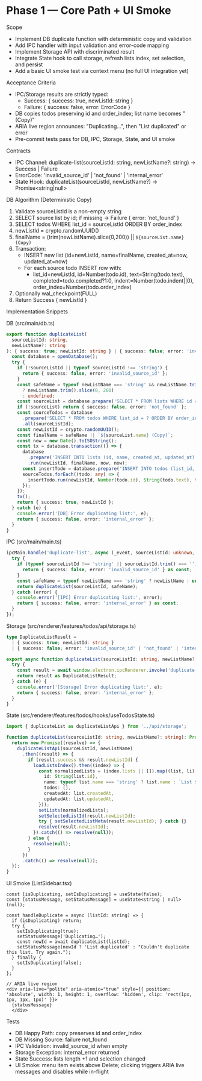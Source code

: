 # Phase 1 — Core Path + UI Smoke

Scope
- Implement DB duplicate function with deterministic copy and validation
- Add IPC handler with input validation and error-code mapping
- Implement Storage API with discriminated result
- Integrate State hook to call storage, refresh lists index, set selection, and persist
- Add a basic UI smoke test via context menu (no full UI integration yet)

Acceptance Criteria
- IPC/Storage results are strictly typed:
  - Success: { success: true, newListId: string }
  - Failure: { success: false, error: ErrorCode }
- DB copies todos preserving id and order_index; list name becomes "<Original> (Copy)"
- ARIA live region announces: "Duplicating…", then "List duplicated" or error
- Pre-commit tests pass for DB, IPC, Storage, State, and UI smoke

Contracts
- IPC Channel: duplicate-list(sourceListId: string, newListName?: string) → Success | Failure
- ErrorCode: 'invalid_source_id' | 'not_found' | 'internal_error'
- State Hook: duplicateList(sourceListId, newListName?) → Promise<string|null>

DB Algorithm (Deterministic Copy)
1) Validate sourceListId is a non-empty string
2) SELECT source list by id; if missing → Failure { error: 'not_found' }
3) SELECT todos WHERE list_id = sourceListId ORDER BY order_index
4) newListId = crypto.randomUUID()
5) finalName = (trim(newListName).slice(0,200)) || `${sourceList.name} (Copy)`
6) Transaction:
   - INSERT new list (id=newListId, name=finalName, created_at=now, updated_at=now)
   - For each source todo INSERT row with:
     - list_id=newListId, id=Number(todo.id), text=String(todo.text), completed=todo.completed?1:0, indent=Number(todo.indent||0), order_index=Number(todo.order_index)
7) Optionally wal_checkpoint(FULL)
8) Return Success { newListId }

Implementation Snippets

DB (src/main/db.ts)
```ts
export function duplicateList(
  sourceListId: string,
  newListName?: string
): { success: true; newListId: string } | { success: false; error: 'invalid_source_id' | 'not_found' | 'internal_error' } {
  const database = openDatabase();
  try {
    if (!sourceListId || typeof sourceListId !== 'string') {
      return { success: false, error: 'invalid_source_id' };
    }
    const safeName = typeof newListName === 'string' && newListName.trim() !== ''
      ? newListName.trim().slice(0, 200)
      : undefined;
    const sourceList = database.prepare('SELECT * FROM lists WHERE id = ?').get(sourceListId);
    if (!sourceList) return { success: false, error: 'not_found' };
    const sourceTodos = database
      .prepare('SELECT * FROM todos WHERE list_id = ? ORDER BY order_index')
      .all(sourceListId);
    const newListId = crypto.randomUUID();
    const finalName = safeName || `${sourceList.name} (Copy)`;
    const now = new Date().toISOString();
    const tx = database.transaction(() => {
      database
        .prepare('INSERT INTO lists (id, name, created_at, updated_at) VALUES (?, ?, ?, ?)')
        .run(newListId, finalName, now, now);
      const insertTodo = database.prepare('INSERT INTO todos (list_id, id, text, completed, indent, order_index) VALUES (?, ?, ?, ?, ?, ?)');
      sourceTodos.forEach((todo: any) => {
        insertTodo.run(newListId, Number(todo.id), String(todo.text), todo.completed ? 1 : 0, Number(todo.indent ?? 0), Number(todo.order_index));
      });
    });
    tx();
    return { success: true, newListId };
  } catch (e) {
    console.error('[DB] Error duplicating list:', e);
    return { success: false, error: 'internal_error' };
  }
}
```

IPC (src/main/main.ts)
```ts
ipcMain.handle('duplicate-list', async (_event, sourceListId: unknown, newListName?: unknown) => {
  try {
    if (typeof sourceListId !== 'string' || sourceListId.trim() === '') {
      return { success: false, error: 'invalid_source_id' } as const;
    }
    const safeName = typeof newListName === 'string' ? newListName : undefined;
    return duplicateList(sourceListId, safeName);
  } catch (error) {
    console.error('[IPC] Error duplicating list:', error);
    return { success: false, error: 'internal_error' } as const;
  }
});
```

Storage (src/renderer/features/todos/api/storage.ts)
```ts
type DuplicateListResult =
  | { success: true; newListId: string }
  | { success: false; error: 'invalid_source_id' | 'not_found' | 'internal_error' };

export async function duplicateList(sourceListId: string, newListName?: string): Promise<DuplicateListResult> {
  try {
    const result = await window.electron.ipcRenderer.invoke('duplicate-list', sourceListId, newListName);
    return result as DuplicateListResult;
  } catch (e) {
    console.error('[Storage] Error duplicating list:', e);
    return { success: false, error: 'internal_error' };
  }
}
```

State (src/renderer/features/todos/hooks/useTodosState.ts)
```ts
import { duplicateList as duplicateListApi } from '../api/storage';

function duplicateList(sourceListId: string, newListName?: string): Promise<string | null> {
  return new Promise((resolve) => {
    duplicateListApi(sourceListId, newListName)
      .then((result) => {
        if (result.success && result.newListId) {
          loadListsIndex().then((index) => {
            const normalizedLists = (index.lists || []).map((list, li) => ({
              id: String(list.id),
              name: typeof list.name === 'string' ? list.name : `List ${li + 1}`,
              todos: [],
              createdAt: list.createdAt,
              updatedAt: list.updatedAt,
            }));
            setLists(normalizedLists);
            setSelectedListId(result.newListId);
            try { setSelectedListMeta(result.newListId); } catch {}
            resolve(result.newListId);
          }).catch(() => resolve(null));
        } else {
          resolve(null);
        }
      })
      .catch(() => resolve(null));
  });
}
```

UI Smoke (ListSidebar.tsx)
```tsx
const [isDuplicating, setIsDuplicating] = useState(false);
const [statusMessage, setStatusMessage] = useState<string | null>(null);

const handleDuplicate = async (listId: string) => {
  if (isDuplicating) return;
  try {
    setIsDuplicating(true);
    setStatusMessage('Duplicating…');
    const newId = await duplicateList(listId);
    setStatusMessage(newId ? 'List duplicated' : "Couldn't duplicate this list. Try again.");
  } finally {
    setIsDuplicating(false);
  }
};

// ARIA live region
<div aria-live="polite" aria-atomic="true" style={{ position: 'absolute', width: 1, height: 1, overflow: 'hidden', clip: 'rect(1px, 1px, 1px, 1px)' }}>
  {statusMessage}
  </div>
```

Tests
- DB Happy Path: copy preserves id and order_index
- DB Missing Source: failure not_found
- IPC Validation: invalid_source_id when empty
- Storage Exception: internal_error returned
- State Success: lists length +1 and selection changed
- UI Smoke: menu item exists above Delete; clicking triggers ARIA live messages and disables while in-flight

